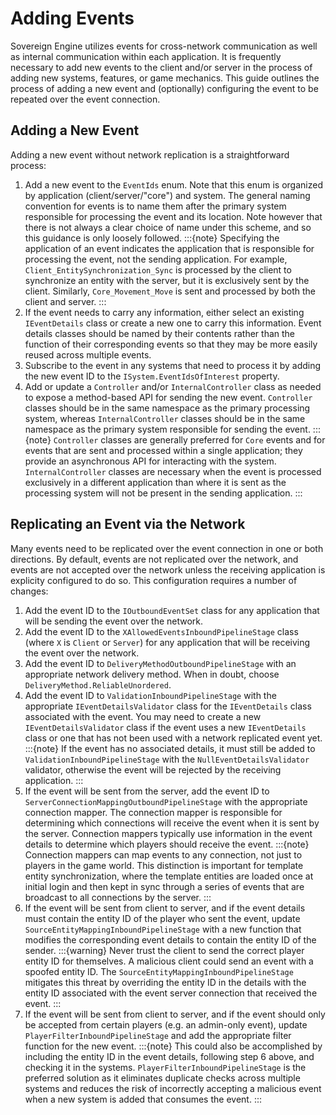 # Adding Events

Sovereign Engine utilizes events for cross-network communication as well as
internal communication within each application. It is frequently necessary to add
new events to the client and/or server in the process of adding new systems, features,
or game mechanics. This guide outlines the process of adding a new event and
(optionally) configuring the event to be repeated over the event connection.

## Adding a New Event

Adding a new event without network replication is a straightforward process:

1. Add a new event to the `EventIds` enum. Note that this enum is organized by
   application (client/server/"core") and system. The general naming convention for
   events is to name them after the primary system responsible for processing the
   event and its location. Note however that there is not always a clear choice of
   name under this scheme, and so this guidance is only loosely followed.
   :::{note}
   Specifying the application of an event indicates the application that is
   responsible for processing the event, not the sending application. For example, 
   `Client_EntitySynchronization_Sync` is processed by the client to synchronize an
   entity with the server, but it is exclusively sent by the client. Similarly,
   `Core_Movement_Move` is sent and processed by both the client and server.
   :::
2. If the event needs to carry any information, either select an existing
   `IEventDetails` class or create a new one to carry this information. Event details
   classes should be named by their contents rather than the function of their
   corresponding events so that they may be more easily reused across multiple
   events.
3. Subscribe to the event in any systems that need to process it by adding the new
   event ID to the `ISystem.EventIdsOfInterest` property.
4. Add or update a `Controller` and/or `InternalController` class as needed to expose
   a method-based API for sending the new event. `Controller` classes should be in
   the same namespace as the primary processing system, whereas `InternalController`
   classes should be in the same namespace as the primary system responsible for
   sending the event.
   :::{note}
   `Controller` classes are generally preferred for `Core` events and for events that
   are sent and processed within a single application; they provide an asynchronous
   API for interacting with the system. `InternalController` classes are necessary
   when the event is processed exclusively in a different application than where it
   is sent as the processing system will not be present in the sending application.
   :::

## Replicating an Event via the Network

Many events need to be replicated over the event connection in one or both directions.
By default, events are not replicated over the network, and events are not accepted
over the network unless the receiving application is explicity configured to do so.
This configuration requires a number of changes:

1. Add the event ID to the `IOutboundEventSet` class for any application that will
   be sending the event over the network.
2. Add the event ID to the `XAllowedEventsInboundPipelineStage` class (where `X`
   is `Client` or `Server`) for any application that will be receiving the event
   over the network.
3. Add the event ID to `DeliveryMethodOutboundPipelineStage` with an appropriate
   network delivery method. When in doubt, choose `DeliveryMethod.ReliableUnordered`.
4. Add the event ID to `ValidationInboundPipelineStage` with the appropriate
   `IEventDetailsValidator` class for the `IEventDetails` class associated with
   the event. You may need to create a new `IEventDetailsValidator` class if the
   event uses a new `IEventDetails` class or one that has not been used with a
   network replicated event yet.
   :::{note}
   If the event has no associated details, it must still be added to
   `ValidationInboundPipelineStage` with the `NullEventDetailsValidator` validator,
   otherwise the event will be rejected by the receiving application.
   :::
5. If the event will be sent from the server, add the event ID to
   `ServerConnectionMappingOutboundPipelineStage` with the appropriate connection
   mapper. The connection mapper is responsible for determining which connections
   will receive the event when it is sent by the server. Connection mappers typically
   use information in the event details to determine which players should receive
   the event.
   :::{note}
   Connection mappers can map events to any connection, not just to players in the
   game world. This distinction is important for template entity synchronization,
   where the template entities are loaded once at initial login and then kept in
   sync through a series of events that are broadcast to all connections by the
   server.
   :::
6. If the event will be sent from client to server, and if the event details must
   contain the entity ID of the player who sent the event, update
   `SourceEntityMappingInboundPipelineStage` with a new function that modifies
   the corresponding event details to contain the entity ID of the sender.
   :::{warning}
   Never trust the client to send the correct player entity ID for themselves. A
   malicious client could send an event with a spoofed entity ID. The
   `SourceEntityMappingInboundPipelineStage` mitigates this threat by overriding
   the entity ID in the details with the entity ID associated with the event
   server connection that received the event.
   :::
7. If the event will be sent from client to server, and if the event should only
   be accepted from certain players (e.g. an admin-only event), update
   `PlayerFilterInboundPipelineStage` and add the appropriate filter function for
   the new event.
   :::{note}
   This could also be accomplished by including the entity ID in the event details,
   following step 6 above, and checking it in the systems. 
   `PlayerFilterInboundPipelineStage` is the preferred solution as it eliminates
   duplicate checks across multiple systems and reduces the risk of incorrectly
   accepting a malicious event when a new system is added that consumes the event.
   :::

